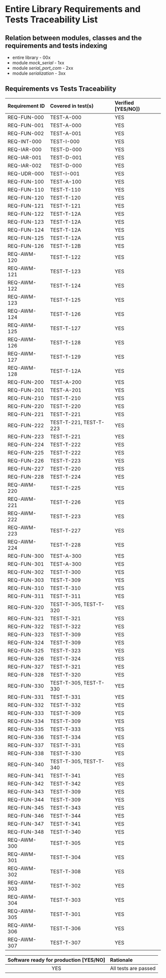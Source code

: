 # Entire Library Requirements and Tests Traceability List

## Relation between modules, classes and the requirements and tests indexing

* entire library - 00x
* module *mock_serial* - 1xx
* module *serial_port_com* - 2xx
* module *serialization* - 3xx

## Requirements vs Tests Traceability

| **Requirement ID** | **Covered in test(s)** | **Verified \[YES/NO\]**) |
| :----------------- | :--------------------- | :----------------------- |
| REQ-FUN-000        | TEST-A-000             | YES                      |
| REQ-FUN-001        | TEST-A-000             | YES                      |
| REQ-FUN-002        | TEST-A-001             | YES                      |
| REQ-INT-000        | TEST-I-000             | YES                      |
| REQ-IAR-000        | TEST-D-000             | YES                      |
| REQ-IAR-001        | TEST-D-001             | YES                      |
| REQ-IAR-002        | TEST-D-000             | YES                      |
| REQ-UDR-000        | TEST-I-001             | YES                      |
| REQ-FUN-100        | TEST-A-100             | YES                      |
| REQ-FUN-110        | TEST-T-110             | YES                      |
| REQ-FUN-120        | TEST-T-120             | YES                      |
| REQ-FUN-121        | TEST-T-121             | YES                      |
| REQ-FUN-122        | TEST-T-12A             | YES                      |
| REQ-FUN-123        | TEST-T-12A             | YES                      |
| REQ-FUN-124        | TEST-T-12A             | YES                      |
| REQ-FUN-125        | TEST-T-12A             | YES                      |
| REQ-FUN-126        | TEST-T-12B             | YES                      |
| REQ-AWM-120        | TEST-T-122             | YES                      |
| REQ-AWM-121        | TEST-T-123             | YES                      |
| REQ-AWM-122        | TEST-T-124             | YES                      |
| REQ-AWM-123        | TEST-T-125             | YES                      |
| REQ-AWM-124        | TEST-T-126             | YES                      |
| REQ-AWM-125        | TEST-T-127             | YES                      |
| REQ-AWM-126        | TEST-T-128             | YES                      |
| REQ-AWM-127        | TEST-T-129             | YES                      |
| REQ-AWM-128        | TEST-T-12A             | YES                      |
| REQ-FUN-200        | TEST-A-200             | YES                      |
| REQ-FUN-201        | TEST-A-201             | YES                      |
| REQ-FUN-210        | TEST-T-210             | YES                      |
| REQ-FUN-220        | TEST-T-220             | YES                      |
| REQ-FUN-221        | TEST-T-221             | YES                      |
| REQ-FUN-222        | TEST-T-221, TEST-T-223 | YES                      |
| REQ-FUN-223        | TEST-T-221             | YES                      |
| REQ-FUN-224        | TEST-T-222             | YES                      |
| REQ-FUN-225        | TEST-T-222             | YES                      |
| REQ-FUN-226        | TEST-T-223             | YES                      |
| REQ-FUN-227        | TEST-T-220             | YES                      |
| REQ-FUN-228        | TEST-T-224             | YES                      |
| REQ-AWM-220        | TEST-T-225             | YES                      |
| REQ-AWM-221        | TEST-T-226             | YES                      |
| REQ-AWM-222        | TEST-T-223             | YES                      |
| REQ-AWM-223        | TEST-T-227             | YES                      |
| REQ-AWM-224        | TEST-T-228             | YES                      |
| REQ-FUN-300        | TEST-A-300             | YES                      |
| REQ-FUN-301        | TEST-A-300             | YES                      |
| REQ-FUN-302        | TEST-T-300             | YES                      |
| REQ-FUN-303        | TEST-T-309             | YES                      |
| REQ-FUN-310        | TEST-T-310             | YES                      |
| REQ-FUN-311        | TEST-T-311             | YES                      |
| REQ-FUN-320        | TEST-T-305, TEST-T-320 | YES                      |
| REQ-FUN-321        | TEST-T-321             | YES                      |
| REQ-FUN-322        | TEST-T-322             | YES                      |
| REQ-FUN-323        | TEST-T-309             | YES                      |
| REQ-FUN-324        | TEST-T-309             | YES                      |
| REQ-FUN-325        | TEST-T-323             | YES                      |
| REQ-FUN-326        | TEST-T-324             | YES                      |
| REQ-FUN-327        | TEST-T-321             | YES                      |
| REQ-FUN-328        | TEST-T-320             | YES                      |
| REQ-FUN-330        | TEST-T-305, TEST-T-330 | YES                      |
| REQ-FUN-331        | TEST-T-331             | YES                      |
| REQ-FUN-332        | TEST-T-332             | YES                      |
| REQ-FUN-333        | TEST-T-309             | YES                      |
| REQ-FUN-334        | TEST-T-309             | YES                      |
| REQ-FUN-335        | TEST-T-333             | YES                      |
| REQ-FUN-336        | TEST-T-334             | YES                      |
| REQ-FUN-337        | TEST-T-331             | YES                      |
| REQ-FUN-338        | TEST-T-330             | YES                      |
| REQ-FUN-340        | TEST-T-305, TEST-T-340 | YES                      |
| REQ-FUN-341        | TEST-T-341             | YES                      |
| REQ-FUN-342        | TEST-T-342             | YES                      |
| REQ-FUN-343        | TEST-T-309             | YES                      |
| REQ-FUN-344        | TEST-T-309             | YES                      |
| REQ-FUN-345        | TEST-T-343             | YES                      |
| REQ-FUN-346        | TEST-T-344             | YES                      |
| REQ-FUN-347        | TEST-T-341             | YES                      |
| REQ-FUN-348        | TEST-T-340             | YES                      |
| REQ-AWM-300        | TEST-T-305             | YES                      |
| REQ-AWM-301        | TEST-T-304             | YES                      |
| REQ-AWM-302        | TEST-T-308             | YES                      |
| REQ-AWM-303        | TEST-T-302             | YES                      |
| REQ-AWM-304        | TEST-T-303             | YES                      |
| REQ-AWM-305        | TEST-T-301             | YES                      |
| REQ-AWM-306        | TEST-T-306             | YES                      |
| REQ-AWM-307        | TEST-T-307             | YES                      |

| **Software ready for production \[YES/NO\]** | **Rationale**        |
| :------------------------------------------: | :------------------- |
| YES                                          | All tests are passed |
